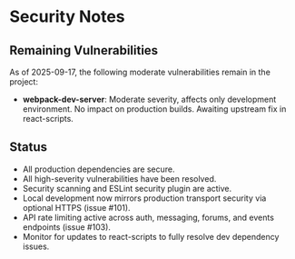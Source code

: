 # Security Notes

## Remaining Vulnerabilities

As of 2025-09-17, the following moderate vulnerabilities remain in the project:

- **webpack-dev-server**: Moderate severity, affects only development environment. No impact on production builds. Awaiting upstream fix in react-scripts.

## Status

- All production dependencies are secure.
- All high-severity vulnerabilities have been resolved.
- Security scanning and ESLint security plugin are active.
- Local development now mirrors production transport security via optional HTTPS (issue #101).
- API rate limiting active across auth, messaging, forums, and events endpoints (issue #103).
- Monitor for updates to react-scripts to fully resolve dev dependency issues.
